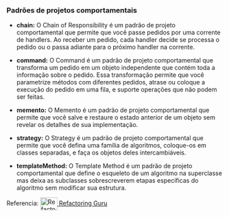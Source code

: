<h3>  Padrões  de projetos comportamentais  </h3>

- **chain:** O Chain of Responsibility é um padrão de projeto comportamental que permite que você passe pedidos por uma corrente de handlers. Ao receber um pedido, cada handler decide se processa o pedido ou o passa adiante para o próximo handler na corrente.

- **command:** O Command é um padrão de projeto comportamental que transforma um pedido em um objeto independente que contém toda a informação sobre o pedido. Essa transformação permite que você parametrize métodos com diferentes pedidos, atrase ou coloque a execução do pedido em uma fila, e suporte operações que não podem ser feitas.

- **memento:** O Memento é um padrão de projeto comportamental que permite que você salve e restaure o estado anterior de um objeto sem revelar os detalhes de sua implementação.

- **strategy:** O Strategy é um padrão de projeto comportamental que permite que você defina uma família de algoritmos, coloque-os em classes separadas, e faça os objetos deles intercambiáveis.

- **templateMethod:** O Template Method é um padrão de projeto comportamental que define o esqueleto de um algoritmo na superclasse mas deixa as subclasses sobrescreverem etapas específicas do algoritmo sem modificar sua estrutura.



<p>Referencia: <a href="https://refactoring.guru/pt-br" target="blank"> <img align="center" src="https://refactoring.guru/images/content-public/logos/logo-covid-winter.png?id=613470ae508c2f29fe4c" alt="Refactoring Guru" height="30" width="40" /> Refactoring Guru </a> </p>




